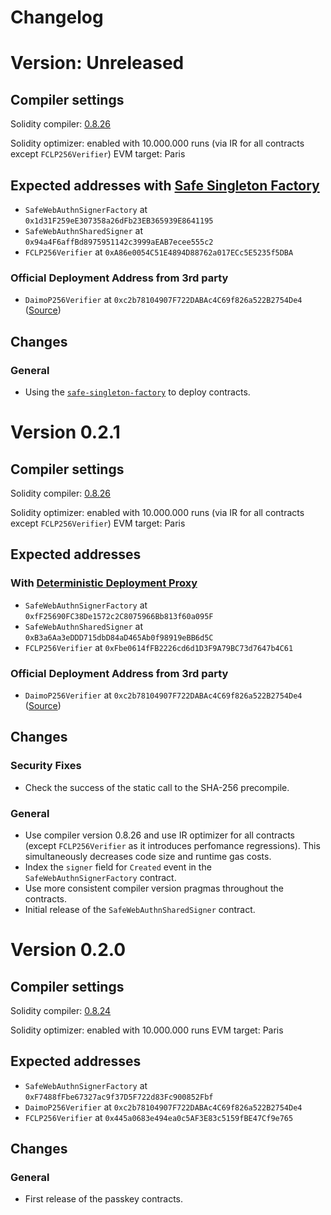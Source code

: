 # Changelog

# Version: Unreleased

## Compiler settings

Solidity compiler: [0.8.26](https://github.com/ethereum/solidity/releases/tag/v0.8.26)

Solidity optimizer: enabled with 10.000.000 runs (via IR for all contracts except `FCLP256Verifier`)
EVM target: Paris

## Expected addresses with [Safe Singleton Factory](https://github.com/safe-global/safe-singleton-factory)

- `SafeWebAuthnSignerFactory` at `0x1d31F259eE307358a26dFb23EB365939E8641195`
- `SafeWebAuthnSharedSigner` at `0x94a4F6affBd8975951142c3999aEAB7ecee555c2`
- `FCLP256Verifier` at `0xA86e0054C51E4894D88762a017ECc5E5235f5DBA`

### Official Deployment Address from 3rd party

- `DaimoP256Verifier` at `0xc2b78104907F722DABAc4C69f826a522B2754De4` ([Source](https://p256.eth.limo/))

## Changes

### General

- Using the [`safe-singleton-factory`](https://github.com/safe-global/safe-singleton-factory) to deploy contracts.

# Version 0.2.1

## Compiler settings

Solidity compiler: [0.8.26](https://github.com/ethereum/solidity/releases/tag/v0.8.26)

Solidity optimizer: enabled with 10.000.000 runs (via IR for all contracts except `FCLP256Verifier`)
EVM target: Paris

## Expected addresses

### With [Deterministic Deployment Proxy](https://github.com/Arachnid/deterministic-deployment-proxy)

- `SafeWebAuthnSignerFactory` at `0xfF25690FC38De1572c2C8075966Bb813f60a095F`
- `SafeWebAuthnSharedSigner` at `0xB3a6Aa3eDDD715dbD84aD465Ab0f98919eBB6d5C`
- `FCLP256Verifier` at `0xFbe0614fFB2226cd6d1D3F9A79BC73d7647b4C61`

### Official Deployment Address from 3rd party

- `DaimoP256Verifier` at `0xc2b78104907F722DABAc4C69f826a522B2754De4` ([Source](https://p256.eth.limo/))

## Changes

### Security Fixes

- Check the success of the static call to the SHA-256 precompile.

### General

- Use compiler version 0.8.26 and use IR optimizer for all contracts (except `FCLP256Verifier` as it introduces perfomance regressions). This simultaneously decreases code size and runtime gas costs.
- Index the `signer` field for `Created` event in the `SafeWebAuthnSignerFactory` contract.
- Use more consistent compiler version pragmas throughout the contracts.
- Initial release of the `SafeWebAuthnSharedSigner` contract.

# Version 0.2.0

## Compiler settings

Solidity compiler: [0.8.24](https://github.com/ethereum/solidity/releases/tag/v0.8.24)

Solidity optimizer: enabled with 10.000.000 runs
EVM target: Paris

## Expected addresses

- `SafeWebAuthnSignerFactory` at `0xF7488fFbe67327ac9f37D5F722d83Fc900852Fbf`
- `DaimoP256Verifier` at `0xc2b78104907F722DABAc4C69f826a522B2754De4`
- `FCLP256Verifier` at `0x445a0683e494ea0c5AF3E83c5159fBE47Cf9e765`

## Changes

### General

- First release of the passkey contracts.
